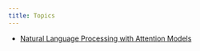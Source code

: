 ```yaml
---
title: Topics
---
```


- [Natural Language Processing with Attention Models](<Natural Language Processing with Attention Models  356e5853d3fc427390282507dd2328ef.html>)

